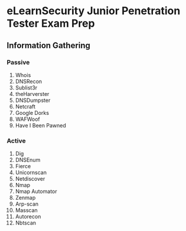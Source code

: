 # eLearnSecurity Junior Penetration Tester Exam Prep
## Information Gathering
### Passive
1. Whois
2. DNSRecon
3. Sublist3r
4. theHarverster
5. DNSDumpster
6. Netcraft
7. Google Dorks
9. WAFWoof
10. Have I Been Pawned
  
### Active
1. Dig
2. DNSEnum
3. Fierce
4. Unicornscan
5. Netdiscover
6. Nmap
7. Nmap Automator
8. Zenmap
9. Arp-scan
10. Masscan
11. Autorecon
12. Nbtscan


